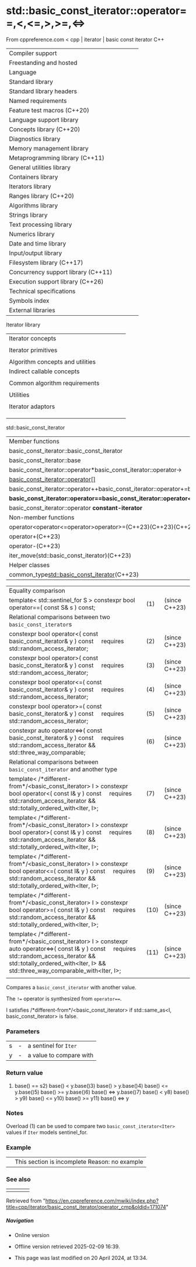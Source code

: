 # std::basic_const_iterator<Iter>::operator==,<,<=,>,>=,<=>

From cppreference.com
< cpp‎ | iterator‎ | basic const iterator
C++

|  |  |  |  |  |
| --- | --- | --- | --- | --- |
| Compiler support | | | | |
| Freestanding and hosted | | | | |
| Language | | | | |
| Standard library | | | | |
| Standard library headers | | | | |
| Named requirements | | | | |
| Feature test macros (C++20) | | | | |
| Language support library | | | | |
| Concepts library (C++20) | | | | |
| Diagnostics library | | | | |
| Memory management library | | | | |
| Metaprogramming library (C++11) | | | | |
| General utilities library | | | | |
| Containers library | | | | |
| Iterators library | | | | |
| Ranges library (C++20) | | | | |
| Algorithms library | | | | |
| Strings library | | | | |
| Text processing library | | | | |
| Numerics library | | | | |
| Date and time library | | | | |
| Input/output library | | | | |
| Filesystem library (C++17) | | | | |
| Concurrency support library (C++11) | | | | |
| Execution support library (C++26) | | | | |
| Technical specifications | | | | |
| Symbols index | | | | |
| External libraries | | | | |

Iterator library

|  |  |  |  |  |
| --- | --- | --- | --- | --- |
| Iterator concepts | | | | |
| |  |  |  |  |  | | --- | --- | --- | --- | --- | | indirectly_readable(C++20) | | | | | | indirectly_writable(C++20) | | | | | | weakly_incrementable(C++20) | | | | | | incrementable(C++20) | | | | | | **is-integer-like** **is-signed-integer-like**(C++20)(C++20) | | | | | | |  |  |  |  |  | | --- | --- | --- | --- | --- | | sentinel_for(C++20) | | | | | | sized_sentinel_for(C++20) | | | | | | input_iterator(C++20) | | | | | | output_iterator(C++20) | | | | | | input_or_output_iterator(C++20) | | | | | |  | | | | | | |  |  |  |  |  | | --- | --- | --- | --- | --- | | forward_iterator(C++20) | | | | | | bidirectional_iterator(C++20) | | | | | | random_access_iterator(C++20) | | | | | | contiguous_iterator(C++20) | | | | | |  | | | | | |  | | | | | |
| Iterator primitives | | | | |
| |  |  |  |  |  | | --- | --- | --- | --- | --- | | input_iterator_tagoutput_iterator_tagforward_iterator_tagbidirectional_iterator_tagrandom_access_iterator_tagcontiguous_iterator_tag(C++20) | | | | | | |  |  |  |  |  | | --- | --- | --- | --- | --- | | iter_value_titer_difference_titer_reference_titer_const_reference_titer_rvalue_reference_titer_common_reference_t(C++20)(C++20)(C++20)(C++23)(C++20)(C++20) | | | | | | |  |  |  |  |  | | --- | --- | --- | --- | --- | | iterator(deprecated in C++17) | | | | | | iterator_traits | | | | | | incrementable_traits(C++20) | | | | | | indirectly_readable_traits(C++20) | | | | | |  | | | | | |  | | | | | |
| Algorithm concepts and utilities | | | | |
| Indirect callable concepts | | | | |
| |  |  |  |  |  | | --- | --- | --- | --- | --- | | indirectly_unary_invocableindirectly_regular_unary_invocable(C++20)(C++20) | | | | | | |  |  |  |  |  | | --- | --- | --- | --- | --- | | indirect_unary_predicate(C++20) | | | | | | indirect_binary_predicate(C++20) | | | | | | |  |  |  |  |  | | --- | --- | --- | --- | --- | | indirect_equivalence_relation(C++20) | | | | | | indirect_strict_weak_order(C++20) | | | | | |
| Common algorithm requirements | | | | |
| |  |  |  |  |  | | --- | --- | --- | --- | --- | | indirectly_movable(C++20) | | | | | | indirectly_movable_storable(C++20) | | | | | | indirectly_copyable(C++20) | | | | | | |  |  |  |  |  | | --- | --- | --- | --- | --- | | indirectly_copyable_storable(C++20) | | | | | | indirectly_swappable(C++20) | | | | | | indirectly_comparable(C++20) | | | | | | |  |  |  |  |  | | --- | --- | --- | --- | --- | | permutable(C++20) | | | | | | mergeable(C++20) | | | | | | sortable(C++20) | | | | | |
| Utilities | | | | |
| |  |  |  |  |  | | --- | --- | --- | --- | --- | | indirect_result_t(C++20) | | | | | | |  |  |  |  |  | | --- | --- | --- | --- | --- | | projected(C++20) | | | | | | |  |  |  |  |  | | --- | --- | --- | --- | --- | | projected_value_t(C++26) | | | | | |
| Iterator adaptors | | | | |
| |  |  |  |  |  | | --- | --- | --- | --- | --- | | reverse_iterator | | | | | | make_reverse_iterator(C++14) | | | | | | move_iterator(C++11) | | | | | | make_move_iterator(C++11) | | | | | | default_sentinel_tdefault_sentinel(C++20)(C++20) | | | | | | unreachable_sentinel_tunreachable_sentinel(C++20)(C++20) | | | | | | |  |  |  |  |  | | --- | --- | --- | --- | --- | | front_insert_iterator | | | | | | back_insert_iterator | | | | | | inserter | | | | | | insert_iterator | | | | | | front_inserter | | | | | | back_inserter | | | | | | move_sentinel(C++20) | | | | | |  | | | | | | |  |  |  |  |  | | --- | --- | --- | --- | --- | | common_iterator(C++20) | | | | | | counted_iterator(C++20) | | | | | | basic_const_iterator(C++23) | | | | | | const_iterator(C++23) | | | | | | const_sentinel(C++23) | | | | | | make_const_iterator(C++23) | | | | | | make_const_sentinel(C++23) | | | | | |  | | | | | |
| |  |  |  |  |  | | --- | --- | --- | --- | --- | | Stream iterators | | | | | | |  |  |  |  |  | | --- | --- | --- | --- | --- | | istream_iterator | | | | | | ostream_iterator | | | | | | |  |  |  |  |  | | --- | --- | --- | --- | --- | | istreambuf_iterator | | | | | | ostreambuf_iterator | | | | | | | |  |  |  |  |  | | --- | --- | --- | --- | --- | | Iterator customization points | | | | | | ranges::iter_move(C++20) | | | | | | ranges::iter_swap(C++20) | | | | | |
| |  |  |  |  |  | | --- | --- | --- | --- | --- | | Iterator operations | | | | | | |  |  |  |  |  |  |  |  |  |  |  |  |  |  |  |  |  |  |  |  |  |  |  |  |  |  |  |  |  |  |  |  |  |  |  |  |  |  |  |  |  |  | | --- | --- | --- | --- | --- | --- | --- | --- | --- | --- | --- | --- | --- | --- | --- | --- | --- | --- | --- | --- | --- | --- | --- | --- | --- | --- | --- | --- | --- | --- | --- | --- | --- | --- | --- | --- | --- | --- | --- | --- | --- | --- | | |  |  |  |  |  | | --- | --- | --- | --- | --- | | advance | | | | | | distance | | | | | | prev(C++11) | | | | | | next(C++11) | | | | | | |  |  |  |  |  | | --- | --- | --- | --- | --- | | ranges::advance(C++20) | | | | | | ranges::distance(C++20) | | | | | | ranges::prev(C++20) | | | | | | ranges::next(C++20) | | | | | | | | |  |  |  |  |  | | --- | --- | --- | --- | --- | | Range access | | | | | | |  |  |  |  |  |  |  |  |  |  |  |  |  |  |  |  |  |  |  |  |  |  |  |  |  |  |  |  |  |  |  |  |  |  |  |  |  |  | | --- | --- | --- | --- | --- | --- | --- | --- | --- | --- | --- | --- | --- | --- | --- | --- | --- | --- | --- | --- | --- | --- | --- | --- | --- | --- | --- | --- | --- | --- | --- | --- | --- | --- | --- | --- | --- | --- | | |  |  |  |  |  | | --- | --- | --- | --- | --- | | begincbegin(C++11)(C++14) | | | | | | rbegincrbegin(C++14)(C++14) | | | | | | |  |  |  |  |  | | --- | --- | --- | --- | --- | | endcend(C++11)(C++14) | | | | | | rendcrend(C++14)(C++14) | | | | | | |  |  |  |  |  | | --- | --- | --- | --- | --- | | sizessize(C++17)(C++20) | | | | | | empty(C++17) | | | | | | data(C++17) | | | | | | | |

std::basic_const_iterator

|  |  |  |  |  |
| --- | --- | --- | --- | --- |
| Member functions | | | | |
| basic_const_iterator::basic_const_iterator | | | | |
| basic_const_iterator::base | | | | |
| basic_const_iterator::operator\*basic_const_iterator::operator-> | | | | |
| [basic_const_iterator::operator[]](operator_at.html "cpp/iterator/basic const iterator/operator at") | | | | |
| basic_const_iterator::operator++basic_const_iterator::operator+=basic_const_iterator::operator--basic_const_iterator::operator-= | | | | |
| ****basic_const_iterator::operator==basic_const_iterator::operator<basic_const_iterator::operator<=basic_const_iterator::operator>basic_const_iterator::operator>=basic_const_iterator::operator<=>**** | | | | |
| basic_const_iterator::operator **constant-iterator** | | | | |
| Non-member functions | | | | |
| operator<operator<=operator>operator>=(C++23)(C++23)(C++23)(C++23) | | | | |
| operator+(C++23) | | | | |
| operator-(C++23) | | | | |
| iter_move(std::basic_const_iterator)(C++23) | | | | |
| Helper classes | | | | |
| common_type<std::basic_const_iterator>(C++23) | | | | |

|  |  |  |
| --- | --- | --- |
| Equality comparison |  |  |
| template< std::sentinel_for<Iter> S >  constexpr bool operator==( const S& s ) const; | (1) | (since C++23) |
| Relational comparisons between two `basic_const_iterator`s |  |  |
| constexpr bool operator<( const basic_const_iterator& y ) const      requires std::random_access_iterator<Iter>; | (2) | (since C++23) |
| constexpr bool operator>( const basic_const_iterator& y ) const      requires std::random_access_iterator<Iter>; | (3) | (since C++23) |
| constexpr bool operator<=( const basic_const_iterator& y ) const      requires std::random_access_iterator<Iter>; | (4) | (since C++23) |
| constexpr bool operator>=( const basic_const_iterator& y ) const      requires std::random_access_iterator<Iter>; | (5) | (since C++23) |
| constexpr auto operator<=>( const basic_const_iterator& y ) const      requires std::random_access_iterator<Iter> && std::three_way_comparable<Iter>; | (6) | (since C++23) |
| Relational comparisons between `basic_const_iterator` and another type |  |  |
| template< /\*different-from\*/<basic_const_iterator> I >  constexpr bool operator<( const I& y ) const     requires std::random_access_iterator<Iter> && std::totally_ordered_with<Iter, I>; | (7) | (since C++23) |
| template< /\*different-from\*/<basic_const_iterator> I >  constexpr bool operator>( const I& y ) const     requires std::random_access_iterator<Iter> && std::totally_ordered_with<Iter, I>; | (8) | (since C++23) |
| template< /\*different-from\*/<basic_const_iterator> I >  constexpr bool operator<=( const I& y ) const     requires std::random_access_iterator<Iter> && std::totally_ordered_with<Iter, I>; | (9) | (since C++23) |
| template< /\*different-from\*/<basic_const_iterator> I >  constexpr bool operator>=( const I& y ) const     requires std::random_access_iterator<Iter> && std::totally_ordered_with<Iter, I>; | (10) | (since C++23) |
| template< /\*different-from\*/<basic_const_iterator> I >  constexpr auto operator<=>( const I& y ) const      requires std::random_access_iterator<Iter> &&          std::totally_ordered_with<Iter, I> && std::three_way_comparable_with<Iter, I>; | (11) | (since C++23) |
|  |  |  |

Compares a `basic_const_iterator` with another value.

The `!=` operator is synthesized from `operator==`.

I satisfies /\*different-from\*/<basic_const_iterator> if std::same_as<I, basic_const_iterator<Iter>> is false.

### Parameters

|  |  |  |
| --- | --- | --- |
| s | - | a sentinel for `Iter` |
| y | - | a value to compare with |

### Return value

1) base() == s2) base() < y.base()3) base() > y.base()4) base() <= y.base()5) base() >= y.base()6) base() <=> y.base()7) base() < y8) base() > y9) base() <= y10) base() >= y11) base() <=> y

### Notes

Overload (1) can be used to compare two `basic_const_iterator<Iter>` values if `Iter` models sentinel_for<Iter>.

### Example

|  |  |
| --- | --- |
|  | This section is incomplete Reason: no example |

### See also

|  |  |  |  |
| --- | --- | --- | --- |
| |  |  | | --- | --- | |  | This section is incomplete | | |

Retrieved from "<https://en.cppreference.com/mwiki/index.php?title=cpp/iterator/basic_const_iterator/operator_cmp&oldid=171074>"

##### Navigation

- Online version
- Offline version retrieved 2025-02-09 16:39.

- This page was last modified on 20 April 2024, at 13:34.